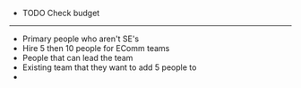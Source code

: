 - TODO Check budget
- ---
- Primary people who aren't SE's
- Hire 5 then 10 people for EComm teams
- People that can lead the team
- Existing team that they want to add 5 people to
-
